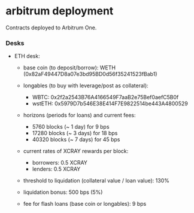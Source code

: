# arbitrum deployment

Contracts deployed to Arbitrum One.

### Desks

* ETH desk:

    * base coin (to deposit/borrow): WETH (0x82aF49447D8a07e3bd95BD0d56f35241523fBab1)
    * longables (to buy with leverage/post as collateral): 

        * WBTC: 0x2f2a2543B76A4166549F7aaB2e75Bef0aefC5B0f
        * wstETH: 0x5979D7b546E38E414F7E9822514be443A4800529

    * horizons (periods for loans) and current fees:

        * 5760 blocks (~ 1 day) for 9 bps
        * 17280 blocks (~ 3 days) for 18 bps
        * 40320 blocks (~ 7 days) for 45 bps

    * current rates of XCRAY rewards per block:

        * borrowers: 0.5 XCRAY
        * lenders: 0.5 XCRAY

    * threshold to liquidation (collateral value / loan value): 130%
    * liquidation bonus: 500 bps (5%)
    * fee for flash loans (base coin or longables): 9 bps

